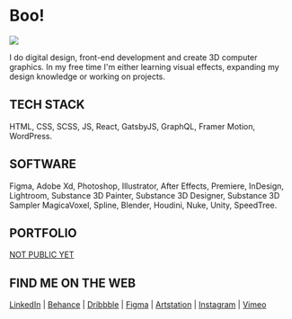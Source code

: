 # Boo!
![](https://media2.giphy.com/media/aTf4PONtSYB1e/giphy.gif?cid=ecf05e47w92jeyo25svp04jpl70ppmtmf04rc8khwytz6tm7&rid=giphy.gif&ct=g)

I do digital design, front-end development and create 3D computer graphics.
In my free time I'm either learning visual effects, expanding my design knowledge or working on projects.

## TECH STACK
HTML, CSS, SCSS, JS, React, GatsbyJS, GraphQL, Framer Motion, WordPress.

## SOFTWARE
Figma, Adobe Xd, Photoshop, Illustrator, After Effects, Premiere, InDesign, Lightroom, Substance 3D Painter, Substance 3D Designer, Substance 3D Sampler MagicaVoxel, Spline, Blender, Houdini, Nuke, Unity, SpeedTree.

## PORTFOLIO
[NOT PUBLIC YET](https://github.com/c4pslock)

## FIND ME ON THE WEB

[LinkedIn](https://www.linkedin.com/in/annacgfx/) | [Behance](https://www.behance.net/annacgfx) | [Dribbble](https://dribbble.com/annacgfx) | [Figma](https://www.figma.com/@annacgfx) | [Artstation](https://www.artstation.com/annaozola) | [Instagram](https://www.instagram.com/annacgfx/) | [Vimeo](https://vimeo.com/annacgfx)
